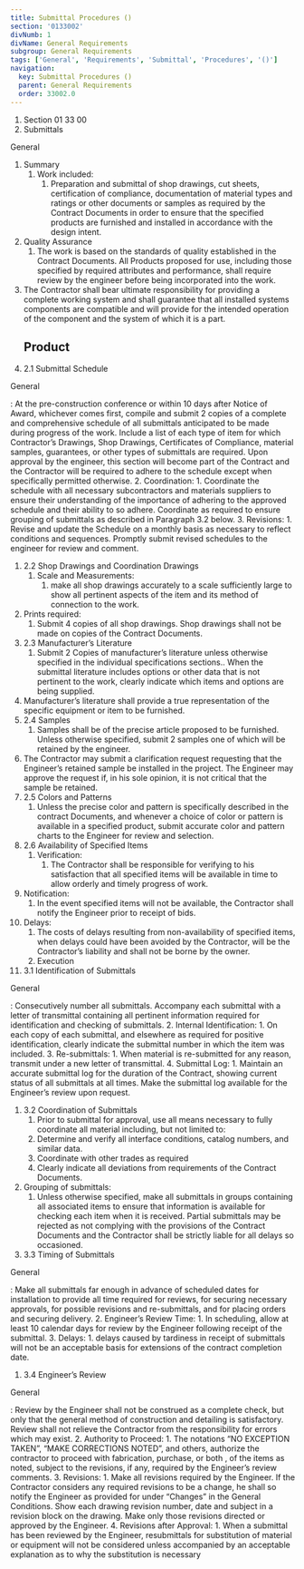 ```yaml
---
title: Submittal Procedures ()
section: '0133002'
divNumb: 1
divName: General Requirements
subgroup: General Requirements
tags: ['General', 'Requirements', 'Submittal', 'Procedures', '()']
navigation:
  key: Submittal Procedures ()
  parent: General Requirements
  order: 33002.0
---
```


   1. Section 01 33 00
   1. Submittals

General
1. Summary
   1. Work included:
      1. Preparation and submittal of shop drawings, cut sheets, certification of compliance, documentation of material types and ratings or other documents or samples as required by the Contract Documents in order to ensure that the specified products are furnished and installed in accordance with the design intent.
2. Quality Assurance
   1. The work is based on the standards of quality established in the Contract Documents. All Products proposed for use, including those specified by required attributes and performance, shall require review by the engineer before being incorporated into the work.
2. The Contractor shall bear ultimate responsibility for providing a complete working system and shall guarantee that all installed systems components are compatible and will provide for the intended operation of the component and the system of which it is a part.
   ## Product
1. 2.1 Submittal Schedule

General

: At the pre-construction conference or within 10 days after Notice of Award, whichever comes first, compile and submit 2 copies of a complete and comprehensive schedule of all submittals anticipated to be made during progress of the work. Include a list of each type of item for which Contractor’s Drawings, Shop Drawings, Certificates of Compliance, material samples, guarantees, or other types of submittals are required. Upon approval by the engineer, this section will become part of the Contract and the Contractor will be required to adhere to the schedule except when specifically permitted otherwise.
2. Coordination:
      1. Coordinate the schedule with all necessary subcontractors and materials suppliers to ensure their understanding of the importance of adhering to the approved schedule and their ability to so adhere. Coordinate as required to ensure grouping of submittals as described in Paragraph 3.2 below.
3. Revisions:
      1. Revise and update the Schedule on a monthly basis as necessary to reflect conditions and sequences. Promptly submit revised schedules to the engineer for review and comment.
1. 2.2 Shop Drawings and Coordination Drawings
   1. Scale and Measurements:
      1. make all shop drawings accurately to a scale sufficiently large to show all pertinent aspects of the item and its method of connection to the work.
2. Prints required:
      1. Submit 4 copies of all shop drawings. Shop drawings shall not be made on copies of the Contract Documents.
1. 2.3 Manufacturer’s Literature
   1. Submit 2 Copies of manufacturer’s literature unless otherwise specified in the individual specifications sections.. When the submittal literature includes options or other data that is not pertinent to the work, clearly indicate which items and options are being supplied. 
2. Manufacturer’s literature shall provide a true representation of the specific equipment or item to be furnished.
1. 2.4 Samples
   1. Samples shall be of the precise article proposed to be furnished. Unless otherwise specified, submit 2 samples one of which will be retained by the engineer. 
2. The Contractor may submit a clarification request requesting that the Engineer’s retained sample be installed in the project. The Engineer may approve the request if, in his sole opinion, it is not critical that the sample be retained.
1. 2.5 Colors and Patterns
   1. Unless the precise color and pattern is specifically described in the contract Documents, and whenever a choice of color or pattern is available in a specified product, submit accurate color and pattern charts to the Engineer for review and selection.
1. 2.6 Availability of Specified Items
   1. Verification:
      1. The Contractor shall be responsible for verifying to his satisfaction that all specified items will be available in time to allow orderly and timely progress of work.
2. Notification:
      1. In the event specified items will not be available, the Contractor shall notify the Engineer prior to receipt of bids.
3. Delays:
      1. The costs of delays resulting from non-availability of specified items, when delays could have been avoided by the Contractor, will be the Contractor’s liability and shall not be borne by the owner.
   1. Execution
1. 3.1 Identification of Submittals

General

: Consecutively number all submittals. Accompany each submittal with a letter of transmittal containing all pertinent information required for identification and checking of submittals.
2. Internal Identification:
      1. On each copy of each submittal, and elsewhere as required for positive identification, clearly indicate the submittal number in which the item was included.
3. Re-submittals:
      1. When material is re-submitted for any reason, transmit under a new letter of transmittal.
4. Submittal Log:
      1. Maintain an accurate submittal log for the duration of the Contract, showing current status of all submittals at all times. Make the submittal log available for the Engineer’s review upon request.

1. 3.2 Coordination of Submittals
   1. Prior to submittal for approval, use all means necessary to fully coordinate all material including, but not limited to:
	1. Determine and verify all interface conditions, catalog numbers, and similar data.
	2. Coordinate with other trades as required
	3. Clearly indicate all deviations from requirements of the Contract Documents.
2. Grouping of submittals:
      1. Unless otherwise specified, make all submittals in groups containing all associated items to ensure that information is available for checking each item when it is received. Partial submittals may be rejected as not complying with the provisions of the Contract Documents and the Contractor shall be strictly liable for all delays so occasioned.
1. 3.3 Timing of Submittals

General

: Make all submittals far enough in advance of scheduled dates for installation to provide all time required for reviews, for securing necessary approvals, for possible revisions and re-submittals, and for placing orders and securing delivery.
2. Engineer’s Review Time:
      1. In scheduling, allow at least 10 calendar days for review by the Engineer following receipt of the submittal.
3. Delays:
      1. delays caused by tardiness in receipt of submittals will not be an acceptable basis for extensions of the contract completion date.
1. 3.4 Engineer’s Review

General

: Review by the Engineer shall not be construed as a complete check, but only that the general method of construction and detailing is satisfactory. Review shall not relieve the Contractor from the responsibility for errors which may exist.
2. Authority to Proceed:
      1. The notations “NO EXCEPTION TAKEN”, “MAKE CORRECTIONS NOTED”, and others, authorize the contractor to proceed with fabrication, purchase, or both , of the items as noted, subject to the revisions, if any, required by the Engineer’s review comments.
3. Revisions:
      1. Make all revisions required by the Engineer. If the Contractor considers any required revisions to be a change, he shall so notify the Engineer as provided for under “Changes” in the General Conditions. Show each drawing revision number, date and subject in a revision block on the drawing. Make only those revisions directed or approved by the Engineer.
4. Revisions after Approval:
      1. When a submittal has been reviewed by the Engineer, resubmittals for substitution of material or equipment will not be considered unless accompanied by an acceptable explanation as to why the substitution is necessary

